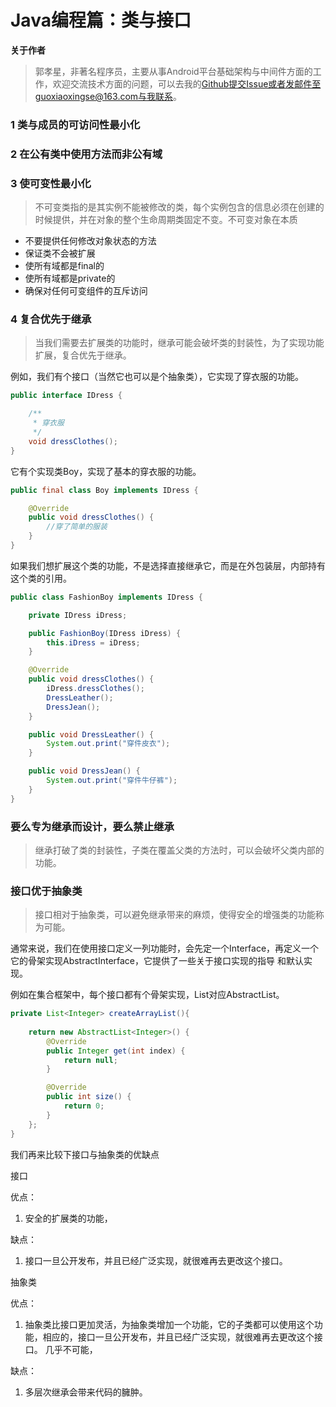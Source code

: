 # Java编程篇：类与接口

**关于作者**

>郭孝星，非著名程序员，主要从事Android平台基础架构与中间件方面的工作，欢迎交流技术方面的问题，可以去我的[Github](https://github.com/guoxiaoxing)提交Issue或者发邮件至guoxiaoxingse@163.com与我联系。

### 1 类与成员的可访问性最小化

### 2 在公有类中使用方法而非公有域

### 3 使可变性最小化

>不可变类指的是其实例不能被修改的类，每个实例包含的信息必须在创建的时候提供，并在对象的整个生命周期类固定不变。不可变对象在本质

- 不要提供任何修改对象状态的方法
- 保证类不会被扩展
- 使所有域都是final的
- 使所有域都是private的
- 确保对任何可变组件的互斥访问
             
### 4 复合优先于继承

>当我们需要去扩展类的功能时，继承可能会破坏类的封装性，为了实现功能扩展，复合优先于继承。

例如，我们有个接口（当然它也可以是个抽象类），它实现了穿衣服的功能。

```java
public interface IDress {

    /**
     * 穿衣服
     */
    void dressClothes();
}
```

它有个实现类Boy，实现了基本的穿衣服的功能。

```java
public final class Boy implements IDress {

    @Override
    public void dressClothes() {
        //穿了简单的服装
    }
}
```
如果我们想扩展这个类的功能，不是选择直接继承它，而是在外包装层，内部持有这个类的引用。

```java
public class FashionBoy implements IDress {

    private IDress iDress;

    public FashionBoy(IDress iDress) {
        this.iDress = iDress;
    }

    @Override
    public void dressClothes() {
        iDress.dressClothes();
        DressLeather();
        DressJean();
    }

    public void DressLeather() {
        System.out.print("穿件皮衣");
    }

    public void DressJean() {
        System.out.print("穿件牛仔裤");
    }
}
```

### 要么专为继承而设计，要么禁止继承

>继承打破了类的封装性，子类在覆盖父类的方法时，可以会破坏父类内部的功能。

### 接口优于抽象类

>接口相对于抽象类，可以避免继承带来的麻烦，使得安全的增强类的功能称为可能。

通常来说，我们在使用接口定义一列功能时，会先定一个Interface，再定义一个它的骨架实现AbstractInterface，它提供了一些关于接口实现的指导
和默认实现。

例如在集合框架中，每个接口都有个骨架实现，List对应AbstractList。

```java
private List<Integer> createArrayList(){
    
    return new AbstractList<Integer>() {
        @Override
        public Integer get(int index) {
            return null;
        }

        @Override
        public int size() {
            return 0;
        }
    };
}
```
我们再来比较下接口与抽象类的优缺点

接口

优点：

1. 安全的扩展类的功能，

缺点：

1. 接口一旦公开发布，并且已经广泛实现，就很难再去更改这个接口。


抽象类

优点：

1. 抽象类比接口更加灵活，为抽象类增加一个功能，它的子类都可以使用这个功能，相应的，接口一旦公开发布，并且已经广泛实现，就很难再去更改这个接口。
几乎不可能，

缺点：

1. 多层次继承会带来代码的臃肿。